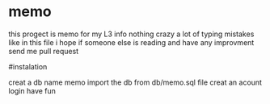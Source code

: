 # memo
this progect is memo for my L3 info nothing crazy a lot of typing mistakes like in this file 
i hope if someone else is reading and have any improvment send me pull request 



#instalation 



creat a db name memo 
import the db from db/memo.sql file 
creat an acount 
login 
have fun 
